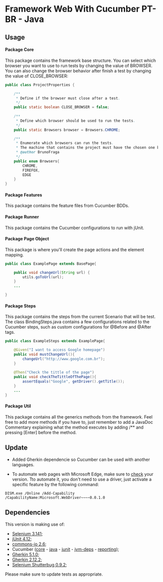 # Framework Web With Cucumber PT-BR - Java 

## Usage
#### Package Core
This package contains the framework base structure.
You can select which browser you want to use to run tests by changing the value of BROWSER.
You can also change the browser behavior after finish a test by changing the value of CLOSE_BROWSER:
```java
public class ProjectProperties {

	/**
	 * Define if the browser must close after a test.
	 */
	public static boolean CLOSE_BROWSER = false;
	
	/**
	 * Define which browser should be used to run the tests.
	 */
	public static Browsers browser = Browsers.CHROME;

	/**
	 * Enumerate which browsers can run the tests. 
	 * The machine that contains the project must have the chosen one browser installed.
	 * @author BrunoFraga
	 */
	public enum Browsers{
		CHROME,
		FIREFOX,
		EDGE
	}
}
``` 

#### Package Features
This package contains the feature files from Cucumber BDDs.

#### Package Runner
This package contains the Cucumber configurations to run with jUnit.

#### Package Page Object
This package is where you'll create the page actions and the element mapping.
```java
public class ExamplePage extends BasePage{

    public void changeUrl(String url) {
		utils.goToUrl(url);
	}
	...

}
```

#### Package Steps
This package contains the steps from the current Scenario that will be test.
The class BindingSteps.java contains a few configurations related to the Cucumber steps, such as custom configurations for @Before and @After tags.

```java
public class ExampleSteps extends ExamplePage{

	@Given("I want to access Google homepage")
	public void mustChangeUrl(){
		changeUrl("http://www.google.com.br");
	}
	
	@Then("Check the tittle of the page")
	public void checkTheTittleOfThePage(){
		assertEquals("Google", getDriver().getTitle());
	}
    ...
}
```

#### Package Util
This package contains all the generics methods from the framework. Feel free to add more methods if you have to, just remember to add a JavaDoc Commentary explaining what the method executes by adding /** and pressing [Enter] before the method.

## Update

- Added Gherkin dependencie so Cucumber can be used with another languages.

- To automate web pages with Microsoft Edge, make sure to [check](https://developer.microsoft.com/en-us/microsoft-edge/tools/webdriver/#downloads) your version. Tto automate it, you don't need to use a driver, just activate a specific feature by the following command:
```
DISM.exe /Online /Add-Capability /CapabilityName:Microsoft.WebDriver~~~~0.0.1.0
```

## Dependencies
This version is making use of:
- [Selenium 3.141](https://mvnrepository.com/artifact/org.seleniumhq.selenium/selenium-java);
- [jUnit 4.12](https://mvnrepository.com/artifact/junit/junit);
- [commons-io 2.6](https://mvnrepository.com/artifact/commons-io/commons-io);
- Cucumber ([core](https://mvnrepository.com/artifact/io.cucumber/cucumber-core) - [java](https://mvnrepository.com/artifact/io.cucumber/cucumber-java) - [junit](https://mvnrepository.com/artifact/io.cucumber/cucumber-junit) - [jvm-deps](https://mvnrepository.com/artifact/io.cucumber/cucumber-jvm-deps) - [reporting](https://mvnrepository.com/artifact/net.masterthought/cucumber-reporting));
- [Gherkin 5.1.0](https://mvnrepository.com/artifact/io.cucumber/gherkin/5.1.0);
- [Gherkin 2.12.2](https://mvnrepository.com/artifact/info.cukes/gherkin/2.12.2);
- [Selenium Shutterbug 0.9.2](https://mvnrepository.com/artifact/com.assertthat/selenium-shutterbug);

Please make sure to update tests as appropriate.
